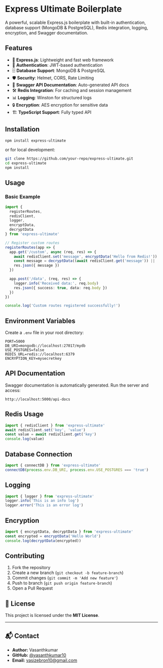 # Express Ultimate Boilerplate

A powerful, scalable Express.js boilerplate with built-in authentication, database support (MongoDB & PostgreSQL), Redis integration, logging, encryption, and Swagger documentation.

## Features

- 🚀 **Express.js**: Lightweight and fast web framework
- 🔐 **Authentication**: JWT-based authentication
- 🗄️ **Database Support**: MongoDB & PostgreSQL
- 🛡️ **Security**: Helmet, CORS, Rate Limiting
- 📝 **Swagger API Documentation**: Auto-generated API docs
- 🛠 **Redis Integration**: For caching and session management
- 📊 **Logging**: Winston for structured logs
- 🔒 **Encryption**: AES encryption for sensitive data
- 🏗 **TypeScript Support**: Fully typed API

## Installation

```sh
npm install express-ultimate
```

or for local development:

```sh
git clone https://github.com/your-repo/express-ultimate.git
cd express-ultimate
npm install
```

## Usage

### Basic Example

```typescript
import {
  registerRoutes,
  redisClient,
  logger,
  encryptData,
  decryptData
} from 'express-ultimate'

// Register custom routes
registerRoutes(app => {
  app.get('/custom', async (req, res) => {
    await redisClient.set('message', encryptData('Hello from Redis!'))
    const message = decryptData((await redisClient.get('message')) || '')
    res.json({ message })
  })

  app.post('/data', (req, res) => {
    logger.info('Received data:', req.body)
    res.json({ success: true, data: req.body })
  })
})

console.log('Custom routes registered successfully!')
```

## Environment Variables

Create a `.env` file in your root directory:

```env
PORT=5000
DB_URI=mongodb://localhost:27017/mydb
USE_POSTGRES=false
REDIS_URL=redis://localhost:6379
ENCRYPTION_KEY=mysecretkey
```

## API Documentation

Swagger documentation is automatically generated. Run the server and access:

```
http://localhost:5000/api-docs
```

## Redis Usage

```typescript
import { redisClient } from 'express-ultimate'
await redisClient.set('key', 'value')
const value = await redisClient.get('key')
console.log(value)
```

## Database Connection

```typescript
import { connectDB } from 'express-ultimate'
connectDB(process.env.DB_URI, process.env.USE_POSTGRES === 'true')
```

## Logging

```typescript
import { logger } from 'express-ultimate'
logger.info('This is an info log')
logger.error('This is an error log')
```

## Encryption

```typescript
import { encryptData, decryptData } from 'express-ultimate'
const encrypted = encryptData('Hello World')
console.log(decryptData(encrypted))
```

## Contributing

1. Fork the repository
2. Create a new branch (`git checkout -b feature-branch`)
3. Commit changes (`git commit -m 'Add new feature'`)
4. Push to branch (`git push origin feature-branch`)
5. Open a Pull Request

## 🎯 License

This project is licensed under the **MIT License**.

---

## 📬 Contact

- **Author:** Vasanthkumar
- **GitHub:** [@vasanthkumar10](https://github.com/vasanthkumar10)
- **Email:** vasizebron10@gmail.com
